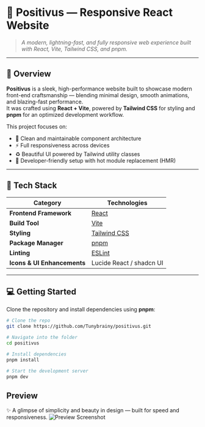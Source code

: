 # 🌟 **Positivus — Responsive React Website**

> *A modern, lightning-fast, and fully responsive web experience built with React, Vite, Tailwind CSS, and pnpm.*

---

## 🚀 **Overview**

**Positivus** is a sleek, high-performance website built to showcase modern front-end craftsmanship — blending minimal design, smooth animations, and blazing-fast performance.  
It was crafted using **React + Vite**, powered by **Tailwind CSS** for styling and **pnpm** for an optimized development workflow.

This project focuses on:
- 🌿 Clean and maintainable component architecture  
- ⚡ Full responsiveness across devices  
- ♻️ Beautiful UI powered by Tailwind utility classes  
- 💼 Developer-friendly setup with hot module replacement (HMR)  

---

## 🧰 **Tech Stack**

| Category | Technologies |
|-----------|---------------|
| **Frontend Framework** | [React](https://reactjs.org/) |
| **Build Tool** | [Vite](https://vitejs.dev/) |
| **Styling** | [Tailwind CSS](https://tailwindcss.com/) |
| **Package Manager** | [pnpm](https://pnpm.io/) |
| **Linting** | [ESLint](https://eslint.org/) |
| **Icons & UI Enhancements** | Lucide React / shadcn UI |

---

## 💻 **Getting Started**

Clone the repository and install dependencies using **pnpm**:

```bash
# Clone the repo
git clone https://github.com/Tunybrainy/positivus.git

# Navigate into the folder
cd positivus

# Install dependencies
pnpm install

# Start the development server
pnpm dev
````

## Preview

✨ A glimpse of simplicity and beauty in design — built for speed and responsiveness.
![Preview Screenshot](./assets/preview.png)



